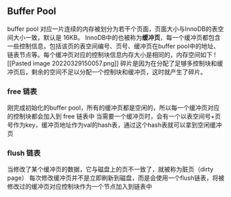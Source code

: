 ## Buffer Pool
buffer pool 对应一片连续的内存被划分为若干个页面，页面大小与InnoDB的表空间大小一致，默认是 16KB。
InnoDB中的也被称为**缓冲页**，每一个缓冲页都包含一些控制信息，包括该页的表空间编号、页号、缓冲页在buffer pool中的地址、链表节点等。每个缓冲页对应的控制块信息内存大小是相同的，内存空间如下
![[Pasted image 20220329150057.png]]
碎片是因为在分配了足够多控制块和缓冲页后，剩余的空间不足以分配一个控制块和缓冲页，这时就产生了碎片。
### free 链表
刚完成初始化的buffer pool，所有的缓冲页都是空闲的，所以每一个缓冲页对应的控制块都会加入到 free 链表中
当需要一个缓冲页时，会有一个以表空间号+页号作为key，缓冲页地址作为val的hash表，通过这个hash表就可以拿到空闲缓冲页

### flush 链表
当修改了某个缓冲页的数据，它与磁盘上的页不一致了，就被称为脏页（dirty page）
每次修改缓冲页并不是立即刷新到磁盘，而是会使用一个flush链表，将被修改过的缓冲页对应控制块作为一个节点加入到链表中